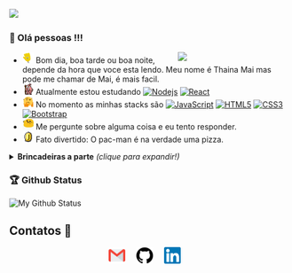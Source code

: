 <p align="left">
  <img src="https://user-images.githubusercontent.com/5679180/79618120-0daffb80-80be-11ea-819e-d2b0fa904d07.gif" width="27px">
</p>

### 👋 Olá pessoas !!!

<img align='right' src='https://user-images.githubusercontent.com/5713670/87202985-820dcb80-c2b6-11ea-9f56-7ec461c497c3.gif' width='200"'>

- <img alt="GIF" src="https://github.com/deut-erium/deut-erium/blob/master/assets/wave.gif?raw=1" width="20vw" /> Bom dia, boa tarde ou boa noite, depende da hora que voce esta lendo. Meu nome é Thaina Mai mas pode me chamar de Mai, é mais facil.
- <img alt="GIF" src="https://github.com/deut-erium/deut-erium/blob/master/assets/gandalf_parrot.gif?raw=1" width="20vw" /> Atualmente estou estudando 
[![Nodejs](https://img.shields.io/badge/-Nodejs-black?style=flat&logo=Node.js&link=https://github.com/mnagahama)](https://github.com/mnagahama) 
[![React](https://img.shields.io/badge/-React-black?style=flat&logo=react&link=https://github.com/mnagahama)](https://github.com/mnagahama) 
- <img alt="GIF" src="https://github.com/deut-erium/deut-erium/blob/master/assets/hmm.gif?raw=1" width="20vw" /> No momento as minhas stacks são
[![JavaScript](https://img.shields.io/badge/-JavaScript-black?style=flat&logo=javascript&link=https://github.com/mnagahama)](https://github.com/mnagahama) 
[![HTML5](https://img.shields.io/badge/-HTML5-E34F26?style=flat&logo=html5&logoColor=white&link=https:https://github.com/mnagahama)](https://github.com/mnagahama) 
[![CSS3](https://img.shields.io/badge/-CSS3-1572B6?style=flat&logo=css3&link=https://github.com/mnagahama)](https://github.com/mnagahama) 
[![Bootstrap](https://img.shields.io/badge/-Bootstrap-563D7C?style=flat&logo=bootstrap&link=https://github.com/mnagahama)](https://github.com/mnagahama) 
- <img alt="GIF" src="https://github.com/deut-erium/deut-erium/blob/master/assets/happy.gif?raw=1" width="20vw" /> Me pergunte sobre alguma coisa e eu tento responder. 
- <img alt="GIF" src="https://github.com/deut-erium/deut-erium/blob/master/assets/coin.gif?raw=1" width="20vw" /> Fato divertido: O pac-man é na verdade uma pizza.

<details>
<summary> <b>Brincadeiras a parte</b> <i>(clique para expandir!)</i> </summary>
<br>
Algumas curiosidades
<ul>
 <li> Sou formada em engenharia da computação</a> </li>
 <li> Gosto de aprender novas stacks, demoro um pouco para aprender mas o importante é tentar</li>
 <li> No momento estou entre front-end ou desenvolver jogos</li>
</ul>
</details>

### 🏆 Github Status
![My Github Status](https://github-readme-stats.vercel.app/api?username=mnagahama&show_icons=true&hide_border=true&theme=tokyonight)


##  Contatos :speech_balloon:
<p align="center">
 <a href="mailto:mnagahama21@gmail.com"><img src="https://github.com/deut-erium/deut-erium/blob/master/assets/gmail.svg" width="30px" alt="mail"></a> &nbsp; &nbsp;
 <a href="https://github.com/mnagahama"><img src="https://github.com/deut-erium/deut-erium/blob/master/assets/github.svg" width="30px" alt="mail"></a> &nbsp; &nbsp;
 <a href="https://www.linkedin.com/in/thaina-mai-179626162/"><img src="https://github.com/deut-erium/deut-erium/blob/master/assets/linkedin.svg" width="30px" alt="LinkedIn"></a> &nbsp; &nbsp;
</p>
